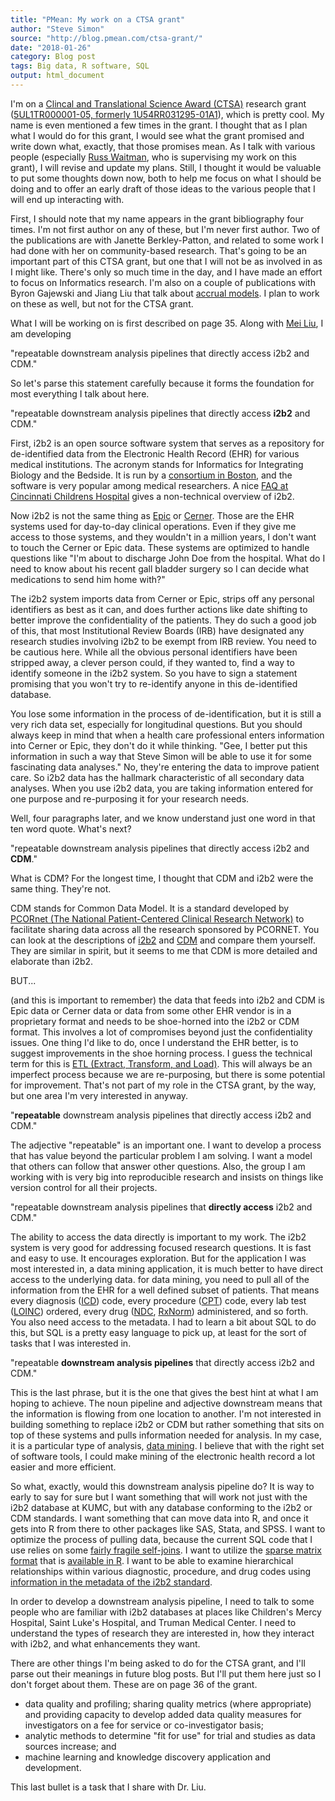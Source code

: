 ```yaml
---
title: "PMean: My work on a CTSA grant"
author: "Steve Simon"
source: "http://blog.pmean.com/ctsa-grant/"
date: "2018-01-26"
category: Blog post
tags: Big data, R software, SQL
output: html_document
---
```


I'm on a [Clincal and Translational Science Award
(CTSA)](https://en.wikipedia.org/wiki/Clinical_and_Translational_Science_Award)
research grant ([5UL1TR000001-05, formerly
1U54RR031295-01A1](https://projectreporter.nih.gov/project_info_description.cfm?aid=8869065&icde=37857866&ddparam=&ddvalue=&ddsub=&cr=1&csb=default&cs=ASC&MMOpt=)),
which is pretty cool. My name is even mentioned a few times in the
grant. I thought that as I plan what I would do for this grant, I would
see what the grant promised and write down what, exactly, that those
promises mean. As I talk with various people (especially [Russ
Waitman](http://www.kumc.edu/ea-mi/faculty-and-staff-directory/director-of-medical-informatics-russ-waitman-phd.html),
who is supervising my work on this grant), I will revise and update my
plans. Still, I thought it would be valuable to put some thoughts down
now, both to help me focus on what I should be doing and to offer an
early draft of those ideas to the various people that I will end up
interacting with.

<!---More--->

First, I should note that my name appears in the grant bibliography four
times. I'm not first author on any of these, but I'm never first author.
Two of the publications are with Janette Berkley-Patton, and related to
some work I had done with her on community-based research. That's going
to be an important part of this CTSA grant, but one that I will not be
as involved in as I might like. There's only so much time in the day,
and I have made an effort to focus on Informatics research. I'm also on
a couple of publications with Byron Gajewski and Jiang Liu that talk
about [accrual models](../tag/accrual/index.html). I plan to work on
these as well, but not for the CTSA grant.

What I will be working on is first described on page 35. Along with [Mei
Liu](http://www.kumc.edu/ea-mi/faculty-and-staff-directory/assistant-professor-mei-liu-phd.html),
I am developing

"repeatable downstream analysis pipelines that directly access i2b2 and
CDM."

So let's parse this statement carefully because it forms the foundation
for most everything I talk about here.

"repeatable downstream analysis pipelines that directly access **i2b2**
and CDM."

First, i2b2 is an open source software system that serves as a
repository for de-identified data from the Electronic Health Record
(EHR) for various medical institutions. The acronym stands for
Informatics for Integrating Biology and the Bedside. It is run by a
[consortium in Boston](https://www.i2b2.org/about/index.html), and the
software is very popular among medical researchers. A nice [FAQ at
Cincinnati Childrens Hospital](https://i2b2.cchmc.org/faq) gives a
non-technical overview of i2b2.

Now i2b2 is not the same thing as [Epic](http://www.epic.com/) or
[Cerner](https://www.cerner.com/). Those are the EHR systems used for
day-to-day clinical operations. Even if they give me access to those
systems, and they wouldn't in a million years, I don't want to touch the
Cerner or Epic data. These systems are optimized to handle questions
like "I'm about to discharge John Doe from the hospital. What do I need
to know about his recent gall bladder surgery so I can decide what
medications to send him home with?"

The i2b2 system imports data from Cerner or Epic, strips off any
personal identifiers as best as it can, and does further actions like
date shifting to better improve the confidentiality of the patients.
They do such a good job of this, that most Institutional Review Boards
(IRB) have designated any research studies involving i2b2 to be exempt
from IRB review. You need to be cautious here. While all the obvious
personal identifiers have been stripped away, a clever person could, if
they wanted to, find a way to identify someone in the i2b2 system. So
you have to sign a statement promising that you won't try to re-identify
anyone in this de-identified database.

You lose some information in the process of de-identification, but it is
still a very rich data set, especially for longitudinal questions. But
you should always keep in mind that when a health care professional
enters information into Cerner or Epic, they don't do it while thinking.
"Gee, I better put this information in such a way that Steve Simon will
be able to use it for some fascinating data analyses." No, they're
entering the data to improve patient care. So i2b2 data has the hallmark
characteristic of all secondary data analyses. When you use i2b2 data,
you are taking information entered for one purpose and re-purposing it
for your research needs.

Well, four paragraphs later, and we know understand just one word in
that ten word quote. What's next?

"repeatable downstream analysis pipelines that directly access i2b2 and
**CDM**."

What is CDM? For the longest time, I thought that CDM and i2b2 were the
same thing. They're not.

CDM stands for Common Data Model. It is a standard developed by [PCORnet
(The National Patient-Centered Clinical Research
Network)](http://www.pcornet.org/about-pcornet/) to facilitate sharing
data across all the research sponsored by PCORNET. You can look at the
descriptions of
[i2b2](https://academic.oup.com/jamia/article/17/2/124/2909101) and
[CDM](http://www.pcornet.org/wp-content/uploads/2018/01/PCORnet-Common-Data-Model-v4.0_Specification.pdf)
and compare them yourself. They are similar in spirit, but it seems to
me that CDM is more detailed and elaborate than i2b2.

BUT...

(and this is important to remember) the data that feeds into i2b2 and
CDM is Epic data or Cerner data or data from some other EHR vendor is in
a proprietary format and needs to be shoe-horned into the i2b2 or CDM
format. This involves a lot of compromises beyond just the
confidentiality issues. One thing I'd like to do, once I understand the
EHR better, is to suggest improvements in the shoe horning process. I
guess the technical term for this is [ETL (Extract, Transform, and
Load)](https://www.sas.com/en_us/insights/data-management/what-is-etl.html).
This will always be an imperfect process because we are re-purposing,
but there is some potential for improvement. That's not part of my role
in the CTSA grant, by the way, but one area I'm very interested in
anyway.

"**repeatable** downstream analysis pipelines that directly access i2b2
and CDM."

The adjective "repeatable" is an important one. I want to develop a
process that has value beyond the particular problem I am solving. I
want a model that others can follow that answer other questions. Also,
the group I am working with is very big into reproducible research and
insists on things like version control for all their projects.

"repeatable downstream analysis pipelines that **directly access** i2b2
and CDM."

The ability to access the data directly is important to my work. The
i2b2 system is very good for addressing focused research questions. It
is fast and easy to use. It encourages exploration. But for the
application I was most interested in, a data mining application, it is
much better to have direct access to the underlying data. for data
mining, you need to pull all of the information from the EHR for a well
defined subset of patients. That means every diagnosis
([ICD](http://www.who.int/classifications/icd/en/)) code, every
procedure ([CPT](http://www.who.int/classifications/icd/en/)) code,
every lab test ([LOINC](https://loinc.org/)) ordered, every drug
([NDC](https://www.fda.gov/Drugs/InformationOnDrugs/ucm142438.htm),
[RxNorm](https://www.nlm.nih.gov/research/umls/rxnorm/overview.html))
administered, and so forth. You also need access to the metadata. I had
to learn a bit about SQL to do this, but SQL is a pretty easy language
to pick up, at least for the sort of tasks that I was interested in.

"repeatable **downstream analysis pipelines** that directly access i2b2
and CDM."

This is the last phrase, but it is the one that gives the best hint at
what I am hoping to achieve. The noun pipeline and adjective downstream
means that the information is flowing from one location to another. I'm
not interested in building something to replace i2b2 or CDM but rather
something that sits on top of these systems and pulls information needed
for analysis. In my case, it is a particular type of analysis, [data
mining](https://docs.oracle.com/cd/B28359_01/datamine.111/b28129/process.htm#DMCON002).
I believe that with the right set of software tools, I could make mining
of the electronic health record a lot easier and more efficient.

So what, exactly, would this downstream analysis pipeline do? It is way
to early to say for sure but I want something that will work not just
with the i2b2 database at KUMC, but with any database conforming to the
i2b2 or CDM standards. I want something that can move data into R, and
once it gets into R from there to other packages like SAS, Stata, and
SPSS. I want to optimize the process of pulling data, because the
current SQL code that I use relies on some [fairly fragile
self-joins](http://sqltouch.blogspot.com/2013/07/self-join-incurs-more-io-activities-and.html).
I want to utilize the [sparse matrix
format](https://www.geeksforgeeks.org/sparse-matrix-representation/)
that is [available in
R](http://www.johnmyleswhite.com/notebook/2011/10/31/using-sparse-matrices-in-r/).
I want to be able to examine hierarchical relationships within various
diagnostic, procedure, and drug codes using [information in the metadata
of the i2b2
standard](https://community.i2b2.org/wiki/display/DevForum/Query+Building+from+Ontology).

In order to develop a downstream analysis pipeline, I need to talk to
some people who are familiar with i2b2 databases at places like
Children's Mercy Hospital, Saint Luke's Hospital, and Truman Medical
Center. I need to understand the types of research they are interested
in, how they interact with i2b2, and what enhancements they want.

There are other things I'm being asked to do for the CTSA grant, and
I'll parse out their meanings in future blog posts. But I'll put them
here just so I don't forget about them. These are on page 36 of the
grant.

-   data quality and profiling; sharing quality metrics (where
    appropriate) and providing capacity to develop added data quality
    measures for investigators on a fee for service or co-investigator
    basis;
-   analytic methods to determine "fit for use" for trial and studies as
    data sources increase; and
-   machine learning and knowledge discovery application and
    development.

This last bullet is a task that I share with Dr. Liu.


